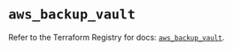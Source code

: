 # `aws_backup_vault`

Refer to the Terraform Registry for docs: [`aws_backup_vault`](https://registry.terraform.io/providers/hashicorp/aws/5.40.0/docs/resources/backup_vault).
